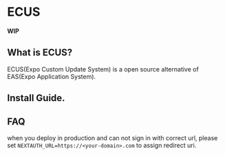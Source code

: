 # ECUS

**WIP**

## What is ECUS?

ECUS(Expo Custom Update System) is a open source alternative of EAS(Expo Application System).

## Install Guide.

<!-- TODO -->

## FAQ

when you deploy in production and can not sign in with correct url, please set `NEXTAUTH_URL=https://<your-domain>.com` to assign redirect uri.
